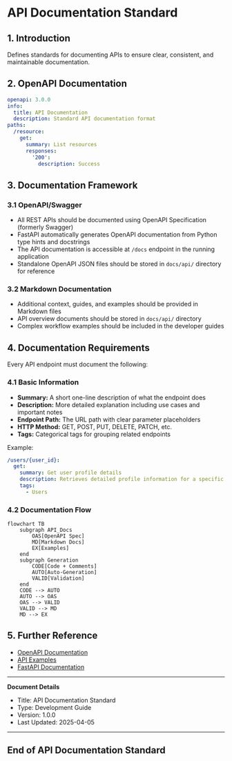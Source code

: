 # API Documentation Standard

## 1. Introduction

Defines standards for documenting APIs to ensure clear, consistent, and maintainable documentation.

## 2. OpenAPI Documentation

```yaml
openapi: 3.0.0
info:
  title: API Documentation
  description: Standard API documentation format
paths:
  /resource:
    get:
      summary: List resources
      responses:
        '200':
          description: Success
```

## 3. Documentation Framework

### 3.1 OpenAPI/Swagger

* All REST APIs should be documented using OpenAPI Specification (formerly Swagger)
* FastAPI automatically generates OpenAPI documentation from Python type hints and docstrings
* The API documentation is accessible at `/docs` endpoint in the running application
* Standalone OpenAPI JSON files should be stored in `docs/api/` directory for reference

### 3.2 Markdown Documentation

* Additional context, guides, and examples should be provided in Markdown files
* API overview documents should be stored in `docs/api/` directory
* Complex workflow examples should be included in the developer guides

## 4. Documentation Requirements

Every API endpoint must document the following:

### 4.1 Basic Information

* **Summary:** A short one-line description of what the endpoint does
* **Description:** More detailed explanation including use cases and important notes
* **Endpoint Path:** The URL path with clear parameter placeholders
* **HTTP Method:** GET, POST, PUT, DELETE, PATCH, etc.
* **Tags:** Categorical tags for grouping related endpoints

Example:
```yaml
/users/{user_id}:
  get:
    summary: Get user profile details
    description: Retrieves detailed profile information for a specific user. Requires authentication.
    tags:
      - Users
```

### 4.2 Documentation Flow

```mermaid
flowchart TB
    subgraph API_Docs
        OAS[OpenAPI Spec]
        MD[Markdown Docs]
        EX[Examples]
    end
    subgraph Generation
        CODE[Code + Comments]
        AUTO[Auto-Generation]
        VALID[Validation]
    end
    CODE --> AUTO
    AUTO --> OAS
    OAS --> VALID
    VALID --> MD
    MD --> EX
```

## 5. Further Reference

* [OpenAPI Documentation](../api/openapi.md)
* [API Examples](../examples/api_examples.md)
* [FastAPI Documentation](https://fastapi.tiangolo.com/)

---
**Document Details**
- Title: API Documentation Standard
- Type: Development Guide
- Version: 1.0.0
- Last Updated: 2025-04-05
---
End of API Documentation Standard
---



